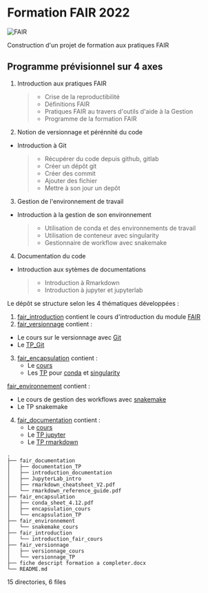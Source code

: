 # **Formation FAIR 2022**
![FAIR](https://crlnp.github.io/intro-gdr/images/fair.png)

Construction d'un projet de formation aux pratiques FAIR

## Programme prévisionnel sur 4 axes
1. Introduction aux pratiques FAIR
    > - Crise de la reproductibilité
    > - Définitions FAIR
    > - Pratiques FAIR au travers d'outils d'aide à la Gestion
    > - Programme de la formation FAIR

2. Notion de versionnage et pérénnité du code
  - Introduction à Git
    > - Récupérer du code depuis github, gitlab
    > - Créer un dépôt git
    > - Créer des commit
    > - Ajouter des fichier
    > - Mettre à son jour un depôt

3. Gestion de l'environnement de travail
  - Introduction à la gestion de son environnement
    > - Utilisation de conda et des environnements de travail
    > - Utilisation de conteneur avec singularity
    > - Gestionnaire de workflow avec snakemake

4. Documentation du code
  - Introduction aux sytèmes de documentations
    > - Introduction à Rmarkdown
    > - Introduction à jupyter et jupyterlab

Le dépôt se structure selon les 4 thématiques développées :
1. [fair_introduction](fair_introduction/introduction_fair_cours) contient le cours d'introduction du module [FAIR](fair_introduction/introduction_fair_cours/fair_introduction.pdf)
2. [fair_versionnage](fair_versionnage) contient :
  - Le cours sur le versionnage avec [Git](fair_versionnage/versionnage_cours/cours.odp)
  - Le [TP_Git](fair_versionnage/versionnage_TP/versionnage_git_TP.html)
3. [fair_encapsulation](fair_encapsulation) contient :
   - Le [cours](fair_encapsulation/encapsulation_cours/introduction_encapsulation.pdf)
   - Les [TP](fair_encapsulation/encapsulation_TP) pour [conda](fair_encapsulation/encapsulation_TP/fair_encapsulatiopn_conda.html) et [singularity](fair_encapsulation/encapsulation_TP/fair_encapsulation_docker_singularity.nb.html)


[fair_environnement](fair_environnement) contient :
   - Le cours de gestion des workflows avec [snakemake](fair_environnement/snakemake_cours)
   - Le TP snakemake
4. [fair_documentation](fair_documentation) contient :
    - Le [cours](fair_documentation/introduction_documentation/documentation_cours/introduction_documentation.pdf)
    - Le [TP jupyter](fair_documentation/documentation_TP/jupyter_TP/00_encapsulation_jupyter.ipynb)
    - Le [TP rmarkdown](fair_documentation/documentation_TP/rmarkdown_TP/Rmarkdown_TP.Rmd)


```
.
├── fair_documentation
│   ├── documentation_TP
│   ├── introduction_documentation
│   ├── JupyterLab_intro
│   ├── rmarkdown_cheatsheet_V2.pdf
│   └── rmarkdown_reference_guide.pdf
├── fair_encapsulation
│   ├── conda_sheet_4.12.pdf
│   ├── encapsulation_cours
│   └── encapsulation_TP
├── fair_environnement
│   └── snakemake_cours
├── fair_introduction
│   └── introduction_fair_cours
├── fair_versionnage
│   ├── versionnage_cours
│   └── versionnage_TP
├── fiche descript formation a completer.docx
└── README.md

```

15 directories, 6 files
